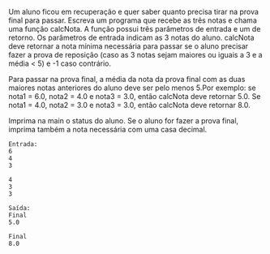 Um aluno ficou em recuperação e quer saber quanto precisa tirar na prova final para passar. Escreva um programa que recebe as três notas e chama uma função calcNota. A função possui três parâmetros de entrada e um de retorno. Os parâmetros de entrada indicam as 3 notas do aluno. calcNota deve retornar a nota mínima necessária para passar se o aluno precisar fazer a prova de reposição (caso as 3 notas sejam maiores ou iguais a 3 e a média < 5) e -1 caso contrário.

Para passar na prova final, a média da nota da prova final com as duas maiores notas anteriores do aluno deve ser pelo menos 5.Por exemplo: se nota1 = 6.0, nota2 = 4.0 e nota3 = 3.0, então calcNota deve retornar 5.0. Se nota1 = 4.0, nota2 = 3.0 e nota3 = 3.0, então calcNota deve retornar 8.0.

Imprima na main o status do aluno. Se o aluno for fazer a prova final, imprima também a nota necessária com uma casa decimal.

```
Entrada:
6
4
3

4
3
3
```

```
Saída:
Final
5.0

Final
8.0
```